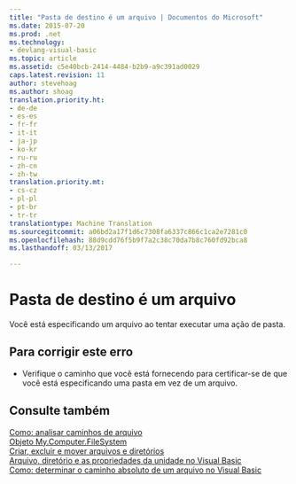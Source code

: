 ```yaml
---
title: "Pasta de destino é um arquivo | Documentos do Microsoft"
ms.date: 2015-07-20
ms.prod: .net
ms.technology:
- devlang-visual-basic
ms.topic: article
ms.assetid: c5e40bcb-2414-4484-b2b9-a9c391ad0029
caps.latest.revision: 11
author: stevehoag
ms.author: shoag
translation.priority.ht:
- de-de
- es-es
- fr-fr
- it-it
- ja-jp
- ko-kr
- ru-ru
- zh-cn
- zh-tw
translation.priority.mt:
- cs-cz
- pl-pl
- pt-br
- tr-tr
translationtype: Machine Translation
ms.sourcegitcommit: a06bd2a17f1d6c7308fa6337c866c1ca2e7281c0
ms.openlocfilehash: 88d9cdd76f5b9f7a2c38c70da7b8c760fd92bca8
ms.lasthandoff: 03/13/2017

---
```

# <a name="target-folder-is-a-file"></a>Pasta de destino é um arquivo
Você está especificando um arquivo ao tentar executar uma ação de pasta.  
  
## <a name="to-correct-this-error"></a>Para corrigir este erro  
  
-   Verifique o caminho que você está fornecendo para certificar-se de que você está especificando uma pasta em vez de um arquivo.  
  
## <a name="see-also"></a>Consulte também  
 [Como: analisar caminhos de arquivo](../../visual-basic/developing-apps/programming/drives-directories-files/how-to-parse-file-paths.md)   
 [Objeto My.Computer.FileSystem](../../visual-basic/language-reference/objects/my-computer-filesystem-object.md)   
 [Criar, excluir e mover arquivos e diretórios](../../visual-basic/developing-apps/programming/drives-directories-files/creating-deleting-and-moving-files-and-directories.md)   
 [Arquivo, diretório e as propriedades da unidade no Visual Basic](http://msdn.microsoft.com/en-us/131593e9-d1b0-4c89-9c03-ae8afc458829)   
 [Como: determinar o caminho absoluto de um arquivo no Visual Basic](http://msdn.microsoft.com/en-us/4c6769df-e9b9-4b69-bfdf-ce4cfbda30ff)
